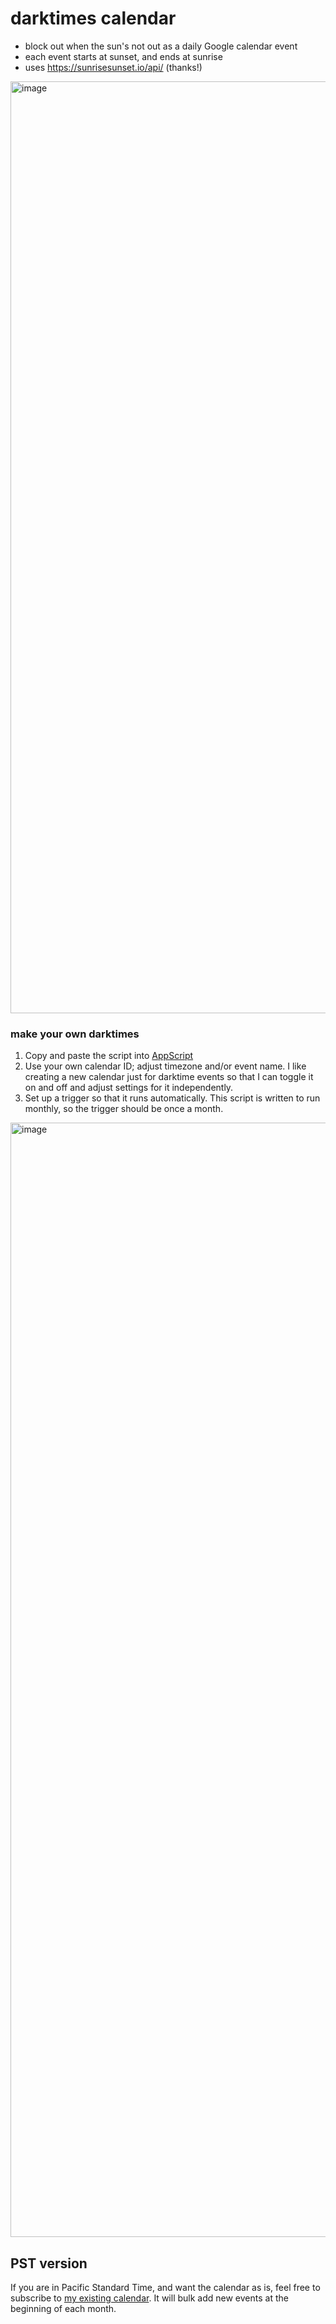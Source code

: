 # darktimes calendar
- block out when the sun's not out as a daily Google calendar event
- each event starts at sunset, and ends at sunrise
- uses https://sunrisesunset.io/api/ (thanks!)

<img width="1491" alt="image" src="https://github.com/e-lu6a/darktimes-calendar/assets/5528032/9480b621-2522-4fc5-8be4-37f457241835">

### make your own darktimes
1. Copy and paste the script into [AppScript](https://script.google.com/)
2. Use your own calendar ID; adjust timezone and/or event name. I like creating a new calendar just for darktime events so that I can toggle it on and off and adjust settings for it independently. 
3. Set up a trigger so that it runs automatically. This script is written to run monthly, so the trigger should be once a month. 

<img width="1783" alt="image" src="https://github.com/e-lu6a/darktimes-calendar/assets/5528032/0724cdf0-e7b6-4e43-b9b4-58d125ba2122">

## PST version
If you are in Pacific Standard Time, and want the calendar as is, feel free to subscribe to [my existing calendar](https://calendar.google.com/calendar/u/0?cid=NGUyNDhhZjEyZTkxMWFiMjA5ZjNkOWQ0YmMwNDliZjMwNThiMDZhOTQyYzNiNjBkOTYzYTM2MjQ1ODFhMDQ1N0Bncm91cC5jYWxlbmRhci5nb29nbGUuY29t). 
It will bulk add new events at the beginning of each month.

